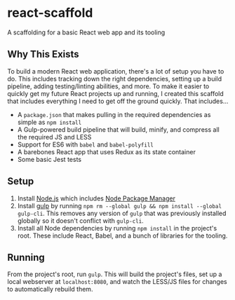 # react-scaffold
A scaffolding for a basic React web app and its tooling

Why This Exists
---------------
To build a modern React web application, there's a lot of setup you have to do. This includes tracking down the right dependencies, setting up a build pipeline, adding testing/linting abilities, and more. To make it easier to quickly get my future React projects up and running, I created this scaffold that includes everything I need to get off the ground quickly. That includes...

* A `package.json` that makes pulling in the required dependencies as simple as `npm install`
* A Gulp-powered build pipeline that will build, minify, and compress all the required JS and LESS
* Support for ES6 with `babel` and `babel-polyfill`
* A barebones React app that uses Redux as its state container
* Some basic Jest tests

Setup
-----
1. Install [Node.js](https://nodejs.org/) which includes [Node Package Manager](https://www.npmjs.org/)
1. Install [gulp](https://github.com/gulpjs/gulp) by running `npm rm --global gulp && npm install --global gulp-cli`. This removes any version of `gulp` that was previously installed globally so it doesn't conflict with `gulp-cli`.
1. Install all Node dependencies by running `npm install` in the project's root. These include React, Babel, and a bunch of libraries for the tooling.

Running
-------

From the project's root, run `gulp`. This will build the project's files, set up a local webserver at `localhost:8080`, and watch the LESS/JS files for changes to automatically rebuild them.
